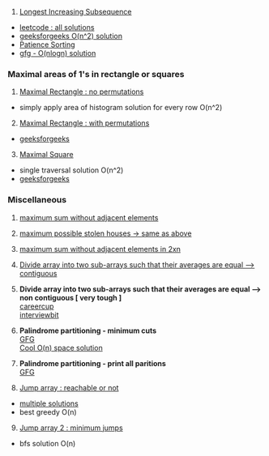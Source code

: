 

1. [Longest Increasing Subsequence](https://leetcode.com/problems/longest-increasing-subsequence/description/)
  - [leetcode : all solutions](https://leetcode.com/problems/longest-increasing-subsequence/solution/)
  - [geeksforgeeks O(n^2) solution](https://www.geeksforgeeks.org/longest-increasing-subsequence/)
  - [Patience Sorting](https://www.cs.princeton.edu/courses/archive/spring13/cos423/lectures/LongestIncreasingSubsequence.pdf)
  - [gfg - O(nlogn) solution](https://www.geeksforgeeks.org/longest-monotonically-increasing-subsequence-size-n-log-n/)

### Maximal areas of 1's in rectangle or squares

1. [Maximal Rectangle : no permutations](https://leetcode.com/problems/maximal-rectangle/description/)
  - simply apply area of histogram solution for every row O(n^2)
2. [Maximal Rectangle : with permutations]()  
  - [geeksforgeeks](https://www.geeksforgeeks.org/find-the-largest-rectangle-of-1s-with-swapping-of-columns-allowed/)
3. [Maximal Square](https://leetcode.com/problems/maximal-square/description/)  
  - single traversal solution O(n^2)
  - [geeksforgeeks](https://www.geeksforgeeks.org/maximum-size-sub-matrix-with-all-1s-in-a-binary-matrix/)

### Miscellaneous

1. [maximum sum without adjacent elements](https://www.geeksforgeeks.org/maximum-sum-such-that-no-two-elements-are-adjacent/)
2. [maximum possible stolen houses -> same as above](https://www.geeksforgeeks.org/find-maximum-possible-stolen-value-houses/)
3. [maximum sum without adjacent elements in 2xn](https://www.geeksforgeeks.org/maximum-sum-2-x-n-grid-no-two-elements-adjacent/)
4. [Divide array into two sub-arrays such that their averages are equal --> contiguous](https://www.geeksforgeeks.org/divide-array-two-sub-arrays-averages-equal/)
5. **Divide array into two sub-arrays such that their averages are equal --> non contiguous [ very tough ]**  
[careercup](https://www.careercup.com/question?id=8872057)  
[interviewbit]()  
6. **Palindrome partitioning - minimum cuts**  
[GFG](https://www.geeksforgeeks.org/dynamic-programming-set-17-palindrome-partitioning/)  
[Cool O(n) space solution](https://leetcode.com/problems/palindrome-partitioning-ii/discuss/42198/My-solution-does-not-need-a-table-for-palindrome-is-it-right-It-uses-only-O(n)-space.)
7. **Palindrome partitioning - print all paritions**  
[GFG]()  

8. [Jump array : reachable or not ](https://leetcode.com/problems/jump-game/description/)
  - [multiple solutions](https://leetcode.com/problems/jump-game/solution/)
  - best greedy O(n)
9. [Jump array 2 : minimum jumps](https://leetcode.com/problems/jump-game-ii/description/)
 - bfs solution O(n)
